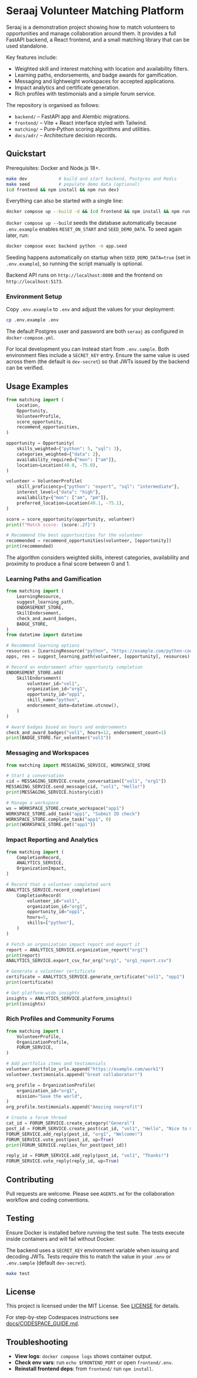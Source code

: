 # Seraaj Volunteer Matching Platform

Seraaj is a demonstration project showing how to match volunteers to opportunities and manage collaboration around them.  It provides a full FastAPI backend, a React frontend, and a small matching library that can be used standalone.

Key features include:

- Weighted skill and interest matching with location and availability filters.
- Learning paths, endorsements, and badge awards for gamification.
- Messaging and lightweight workspaces for accepted applications.
- Impact analytics and certificate generation.
- Rich profiles with testimonials and a simple forum service.

The repository is organised as follows:

- `backend/` – FastAPI app and Alembic migrations.
- `frontend/` – Vite + React interface styled with Tailwind.
- `matching/` – Pure‑Python scoring algorithms and utilities.
- `docs/adr/` – Architecture decision records.

## Quickstart

Prerequisites: Docker and Node.js 18+.

```bash
make dev            # build and start backend, Postgres and Redis
make seed           # populate demo data (optional)
(cd frontend && npm install && npm run dev)
```

Everything can also be started with a single line:

```bash
docker compose up --build -d && (cd frontend && npm install && npm run dev)
```

`docker compose up --build` seeds the database automatically because `.env.example` enables `RESET_ON_START` and `SEED_DEMO_DATA`.
To seed again later, run:

```bash
docker compose exec backend python -m app.seed

```

Seeding happens automatically on startup when `SEED_DEMO_DATA=true` (set in `.env.example`), so running the script manually is optional.

Backend API runs on `http://localhost:8000` and the frontend on `http://localhost:5173`.

### Environment Setup

Copy `.env.example` to `.env` and adjust the values for your deployment:

```bash
cp .env.example .env
```

The default Postgres user and password are both `seraaj` as configured in
`docker-compose.yml`.

For local development you can instead start from `.env.sample`.
Both environment files include a `SECRET_KEY` entry. Ensure the same value is
used across them (the default is `dev-secret`) so that JWTs issued by the
backend can be verified.

## Usage Examples

```python
from matching import (
    Location,
    Opportunity,
    VolunteerProfile,
    score_opportunity,
    recommend_opportunities,
)

opportunity = Opportunity(
    skills_weighted={"python": 5, "sql": 3},
    categories_weighted={"data": 2},
    availability_required={"mon": ["am"]},
    location=Location(40.0, -75.0),
)

volunteer = VolunteerProfile(
    skill_proficiency={"python": "expert", "sql": "intermediate"},
    interest_level={"data": "high"},
    availability={"mon": ["am", "pm"]},
    preferred_location=Location(40.1, -75.1),
)

score = score_opportunity(opportunity, volunteer)
print(f"Match score: {score:.2f}")

# Recommend the best opportunities for the volunteer
recommended = recommend_opportunities(volunteer, [opportunity])
print(recommended)
```

The algorithm considers weighted skills, interest categories, availability and proximity to produce a final score between 0 and 1.

### Learning Paths and Gamification

```python
from matching import (
    LearningResource,
    suggest_learning_path,
    ENDORSEMENT_STORE,
    SkillEndorsement,
    check_and_award_badges,
    BADGE_STORE,
)
from datetime import datetime

# Recommend learning options
resources = [LearningResource("python", "https://example.com/python-course")]
opps, res = suggest_learning_path(volunteer, [opportunity], resources)

# Record an endorsement after opportunity completion
ENDORSEMENT_STORE.add(
    SkillEndorsement(
        volunteer_id="vol1",
        organization_id="org1",
        opportunity_id="opp1",
        skill_name="python",
        endorsement_date=datetime.utcnow(),
    )
)

# Award badges based on hours and endorsements
check_and_award_badges("vol1", hours=12, endorsement_count=1)
print(BADGE_STORE.for_volunteer("vol1"))
```

### Messaging and Workspaces

```python
from matching import MESSAGING_SERVICE, WORKSPACE_STORE

# Start a conversation
cid = MESSAGING_SERVICE.create_conversation(["vol1", "org1"])
MESSAGING_SERVICE.send_message(cid, "vol1", "Hello!")
print(MESSAGING_SERVICE.history(cid))

# Manage a workspace
ws = WORKSPACE_STORE.create_workspace("app1")
WORKSPACE_STORE.add_task("app1", "Submit ID check")
WORKSPACE_STORE.complete_task("app1", 0)
print(WORKSPACE_STORE.get("app1"))
```

### Impact Reporting and Analytics

```python
from matching import (
    CompletionRecord,
    ANALYTICS_SERVICE,
    OrganizationImpact,
)

# Record that a volunteer completed work
ANALYTICS_SERVICE.record_completion(
    CompletionRecord(
        volunteer_id="vol1",
        organization_id="org1",
        opportunity_id="opp1",
        hours=5,
        skills=["python"],
    )
)

# Fetch an organization impact report and export it
report = ANALYTICS_SERVICE.organization_report("org1")
print(report)
ANALYTICS_SERVICE.export_csv_for_org("org1", "org1_report.csv")

# Generate a volunteer certificate
certificate = ANALYTICS_SERVICE.generate_certificate("vol1", "opp1")
print(certificate)

# Get platform-wide insights
insights = ANALYTICS_SERVICE.platform_insights()
print(insights)
```

### Rich Profiles and Community Forums

```python
from matching import (
    VolunteerProfile,
    OrganizationProfile,
    FORUM_SERVICE,
)

# Add portfolio items and testimonials
volunteer.portfolio_urls.append("https://example.com/work1")
volunteer.testimonials.append("Great collaborator!")

org_profile = OrganizationProfile(
    organization_id="org1",
    mission="Save the world",
)
org_profile.testimonials.append("Amazing nonprofit")

# Create a forum thread
cat_id = FORUM_SERVICE.create_category("General")
post_id = FORUM_SERVICE.create_post(cat_id, "vol1", "Hello", "Nice to meet you")
FORUM_SERVICE.add_reply(post_id, "org1", "Welcome!")
FORUM_SERVICE.vote_post(post_id, up=True)
print(FORUM_SERVICE.replies_for_post(post_id))

reply_id = FORUM_SERVICE.add_reply(post_id, "vol1", "Thanks!")
FORUM_SERVICE.vote_reply(reply_id, up=True)
```

## Contributing

Pull requests are welcome. Please see `AGENTS.md` for the collaboration workflow and coding conventions.

## Testing

Ensure Docker is installed before running the test suite. The tests execute inside containers and will fail without Docker.

The backend uses a `SECRET_KEY` environment variable when issuing and decoding
JWTs. Tests require this to match the value in your `.env` or `.env.sample`
(default `dev-secret`).

```bash
make test
```

## License

This project is licensed under the MIT License. See [LICENSE](LICENSE) for details.

For step-by-step Codespaces instructions see [docs/CODESPACE_GUIDE.md](docs/CODESPACE_GUIDE.md).


## Troubleshooting

- **View logs**: `docker compose logs` shows container output.
- **Check env vars**: run `echo $FRONTEND_PORT` or open `frontend/.env`.
- **Reinstall frontend deps**: from `frontend/` run `npm install`.
